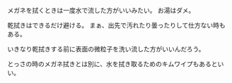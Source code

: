メガネを拭くときは一度水で流した方がいいみたい。
お湯はダメ。

乾拭きはできるだけ避ける。
まぁ、出先で汚れたり曇ったりして仕方ない時もある。

いきなり乾拭きする前に表面の微粒子を洗い流した方がいいんだろう。

とっさの時のメガネ拭きとは別に、水を拭き取るためのキムワイプもあるといい。
